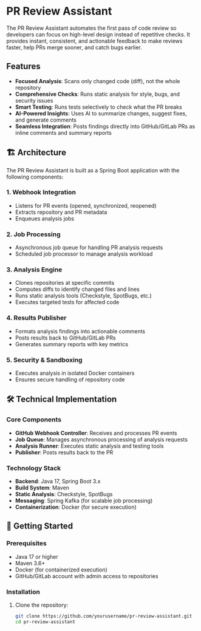 # PR Review Assistant

The PR Review Assistant automates the first pass of code review so developers can focus on high-level design instead of repetitive checks. It provides instant, consistent, and actionable feedback to make reviews faster, help PRs merge sooner, and catch bugs earlier.

## Features

- **Focused Analysis**: Scans only changed code (diff), not the whole repository
- **Comprehensive Checks**: Runs static analysis for style, bugs, and security issues
- **Smart Testing**: Runs tests selectively to check what the PR breaks
- **AI-Powered Insights**: Uses AI to summarize changes, suggest fixes, and generate comments
- **Seamless Integration**: Posts findings directly into GitHub/GitLab PRs as inline comments and summary reports

## 🏗️ Architecture

The PR Review Assistant is built as a Spring Boot application with the following components:

### 1. Webhook Integration
- Listens for PR events (opened, synchronized, reopened)
- Extracts repository and PR metadata
- Enqueues analysis jobs

### 2. Job Processing
- Asynchronous job queue for handling PR analysis requests
- Scheduled job processor to manage analysis workload

### 3. Analysis Engine
- Clones repositories at specific commits
- Computes diffs to identify changed files and lines
- Runs static analysis tools (Checkstyle, SpotBugs, etc.)
- Executes targeted tests for affected code

### 4. Results Publisher
- Formats analysis findings into actionable comments
- Posts results back to GitHub/GitLab PRs
- Generates summary reports with key metrics

### 5. Security & Sandboxing
- Executes analysis in isolated Docker containers
- Ensures secure handling of repository code

## 🛠️ Technical Implementation

### Core Components

- **GitHub Webhook Controller**: Receives and processes PR events
- **Job Queue**: Manages asynchronous processing of analysis requests
- **Analysis Runner**: Executes static analysis and testing tools
- **Publisher**: Posts results back to the PR

### Technology Stack

- **Backend**: Java 17, Spring Boot 3.x
- **Build System**: Maven
- **Static Analysis**: Checkstyle, SpotBugs
- **Messaging**: Spring Kafka (for scalable job processing)
- **Containerization**: Docker (for secure execution)

## 🚦 Getting Started

### Prerequisites

- Java 17 or higher
- Maven 3.6+
- Docker (for containerized execution)
- GitHub/GitLab account with admin access to repositories

### Installation

1. Clone the repository:
   ```bash
   git clone https://github.com/yourusername/pr-review-assistant.git
   cd pr-review-assistant
